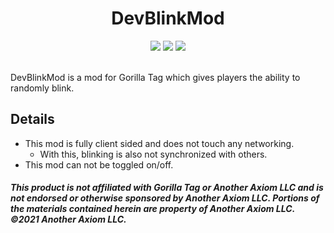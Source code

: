 <div align="center">
 <h1>DevBlinkMod</h1>
 <a href="https://github.com/developer9998/DevBlinkMod/blob/main/LICENSE/">   
 <img src="https://img.shields.io/github/license/developer9998/DevBlinkMod?label=License&style=flat-square"</img></a>
 <a href="https://github.com/developer9998/DevBlinkMod/releases/latest">
 <img src="https://img.shields.io/github/downloads/developer9998/DevBlinkMod/total?label=Downloads&style=flat-square"<img></a>
 <a href="https://discord.gg/dev9998">
 <img src="https://img.shields.io/discord/989239017511989258?label=Discord&style=flat-square"</img></a><br><br>
</div>

DevBlinkMod is a mod for Gorilla Tag which gives players the ability to randomly blink.

## Details
- This mod is fully client sided and does not touch any networking.
  - With this, blinking is also not synchronized with others.
- This mod can not be toggled on/off.

#### <i>This product is not affiliated with Gorilla Tag or Another Axiom LLC and is not endorsed or otherwise sponsored by Another Axiom LLC. Portions of the materials contained herein are property of Another Axiom LLC. ©2021 Another Axiom LLC.</i>
